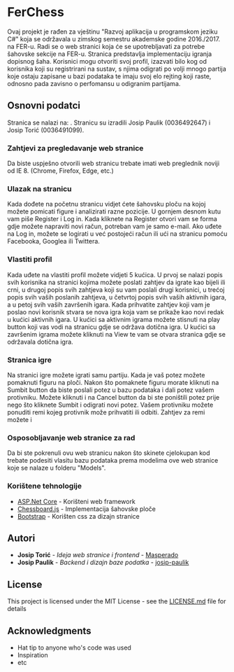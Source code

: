 # FerChess

Ovaj projekt je rađen za vještinu "Razvoj aplikacija u programskom jeziku C#" koja se održavala u zimskog semestru akademske godine 2016./2017. na FER-u. Radi se o web stranici koja će se upotrebljavati za potrebe šahovske sekcije na FER-u. Stranica predstavlja implementaciju igranja dopisnog šaha. Korisnici mogu otvoriti svoj profil, izazvati bilo kog od korisnika koji su registrirani na sustav, s njima odigrati po volji mnogo partija koje ostaju zapisane u bazi podataka te imaju svoj elo rejting koji raste, odnosno pada zavisno o perfomansu u odigranim partijama.

## Osnovni podatci

Stranica se nalazi na: . Stranicu su izradili Josip Paulik (0036492647) i Josip Torić (0036491099).

### Zahtjevi za pregledavanje web stranice

Da biste uspješno otvorili web stranicu trebate imati web preglednik noviji od IE 8. (Chrome, Firefox, Edge, etc.)

### Ulazak na stranicu

Kada dođete na početnu stranicu vidjet ćete šahovsku ploču na kojoj možete pomicati figure i analizirati razne pozicije. U gornjem desnom kutu vam piše Register i Log in. Kada kliknete na Register otvori vam se forma gdje možete napraviti novi račun, potreban vam je samo e-mail. Ako uđete na Log in, možete se logirati u već postojeći račun ili ući na stranicu pomoću Facebooka, Googlea ili Twittera.

### Vlastiti profil

Kada uđete na vlastiti profil možete vidjeti 5 kućica. U prvoj se nalazi popis svih korisnika na stranici kojima možete poslati zahtjev da igrate kao bijeli ili crni, u drugoj popis svih zahtjeva koji su vam poslali drugi korisnici, u trećoj popis svih vaših poslanih zahtjeva, u četvrtoj popis svih vaših aktivnih igara, a u petoj svih vaših završenih igara. Kada prihvatite zahtjev koji vam je poslao novi korisnik stvara se nova igra koja vam se prikaže kao novi redak u kućici aktivnih igara. U kućici sa aktivnim igrama možete stisnuti na play button koji vas vodi na stranicu gdje se održava dotična igra. U kućici sa završenim igrama možete kliknuti na View te vam se otvara stranica gdje se održavala dotična igra.

### Stranica igre

Na stranici igre možete igrati samu partiju. Kada je vaš potez možete pomaknuti figuru na ploči. Nakon što pomaknete figuru morate kliknuti na Sumbit button da biste poslali potez u bazu podataka i dali potez vašem protivniku. Možete kliknuti i na Cancel button da bi ste poništili potez prije nego što kliknete Sumbit i odigrati novi potez. Vašem protivniku možete ponuditi remi kojeg protivnik može prihvatiti ili odbiti. Zahtjev za remi možete i 

### Osposobljavanje web stranice za rad

Da bi ste pokrenuli ovu web stranicu nakon što skinete cjelokupan kod trebate podesiti vlasitu bazu podataka prema modelima ove web stranice koje se nalaze u folderu "Models".

### Korištene tehnologije

* [ASP.Net Core](https://www.asp.net/core) - Korišteni web framework
* [Chessboard.js](http://chessboardjs.com/) - Implementacija šahovske ploče
* [Bootstrap](http://getbootstrap.com/) - Korišten css za dizajn stranice

## Autori

* **Josip Torić** - *Ideja web stranice i frontend* - [Masperado](https://github.com/Masperado)
* **Josip Paulik** - *Backend i dizajn baze podatka* - [josip-paulik](https://github.com/josip-paulik)

## License

This project is licensed under the MIT License - see the [LICENSE.md](LICENSE.md) file for details

## Acknowledgments

* Hat tip to anyone who's code was used
* Inspiration
* etc
